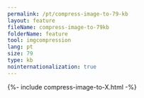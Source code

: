 ```yaml
---
permalink: /pt/compress-image-to-79-kb
layout: feature
fileName: compress-image-to-79kb
folderName: feature
tool: imgcompression
lang: pt
size: 79
type: kb
nointernationalization: true
---
```

{%- include compress-image-to-X.html -%}
      